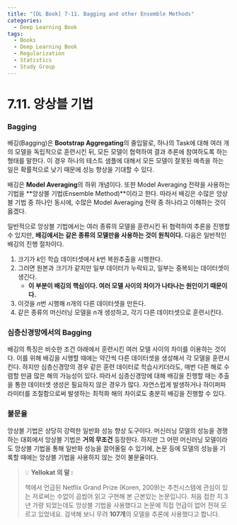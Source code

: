 ```yaml
---
title: "[DL Book] 7-11. Bagging and other Ensemble Methods"
categories:
  - Deep Learning Book
tags:
  - Books
  - Deep Learning Book
  - Regularization
  - Statistics
  - Study Group
---
```


# 7.11. 앙상블 기법

### Bagging

배깅(Bagging)은 **Bootstrap Aggregating**의 줄임말로, 하나의 Task에 대해 여러 개의 모델을 독립적으로 훈련시킨 뒤, 모든 모델이 협력하여 결과 추론에 참여하도록 하는 형태를 말한다. 이 경우 하나의 테스트 샘플에 대해서 모든 모델이 잘못된 예측을 하는 일은 확률적으로 낮기 때문에 성능 향상을 기대할 수 있다.

배깅은 **Model Averaging**의 하위 개념이다. 또한 Model Averaging 전략을 사용하는 기법을 **앙상블 기법(Ensemble Method)**이라고 한다. 따라서 배깅은 수많은 앙상블 기법 중 하나인 동시에, 수많은 Model Averaging 전략 중 하나라고 이해하는 것이 옳겠다.

일반적으로 앙상블 기법에서는 여러 종류의 모델을 훈련시킨 뒤 협력하여 추론을 진행할 수 있지만, **배깅에서는 같은 종류의 모델만을 사용하는 것이 원칙이다.** 다음은 일반적인 배깅의 진행 절차이다.

1. 크기가 $k$인 학습 데이터셋에서 $k$번 복원추출을 시행한다.
2. 그러면 원본과 크기가 같지만 일부 데이터가 누락되고, 일부는 중복되는 데이터셋이 생긴다.
    - **이 부분이 배깅의 핵심이다. 여러 모델 사이의 차이가 나타나는 원인이기 때문이다.**
3. 이것을 $n$번 시행해 $n$개의 다른 데이터셋을 만든다.
4. 같은 종류의 머신러닝 모델을 $n$개 생성하고, 각기 다른 데이터셋으로 훈련시킨다. 

### 심층신경망에서의 Bagging

배깅의 특징은 비슷한 조건 아래에서 훈련시킨 여러 모델 사이의 차이를 이용하는 것이다. 이를 위해 배깅을 시행할 때에는 약간씩 다른 데이터셋을 생성해서 각 모델을 훈련시킨다. 하지만 심층신경망의 경우 같은 훈련 데이터로 학습시키더라도, 매번 다른 해로 수렴할 만큼 많은 해의 가능성이 있다. 따라서 심층신경망에 대해 배깅을 진행할 때는 추출을 통한 데이터셋 생성은 필요하지 않은 경우가 많다. 자연스럽게 발생하거나 하이퍼파라미터를 조절함으로써 발생하는 최적화 해의 차이로도 충분히 배깅을 진행할 수 있다.

### 불문율

앙상블 기법은 상당히 강력한 일반화 성능 향상 도구이다. 머신러닝 모델의 성능을 경쟁하는 대회에서 앙상블 기법은 **거의 무조건** 등장한다. 하지만 그 어떤 머신러닝 모델이라도 앙상블 기법을 통해 일반화 성능을 끌어올릴 수 있기에, 논문 등에 모델의 성능을 기록할 때에는 앙상블 기법을 사용하지 않는 것이 불문율이다.

> :bulb: **Yellokat 의 말 :**
> 
> 책에서 언급된 Netflix Grand Prize (Koren, 2009)는 추천시스템에 관심이 있는 저로써는 수없이 곱씹어 읽고 구현해 본 근본있는 논문입니다. 처음 접한 지 3년 가량 되었는데도 앙상블 기법을 사용했다고 논문에 직접 언급이 없어 전혀 모르고 있었네요. 검색해 보니 무려 **107개**의 모델을 추론에 사용했다고 합니다.